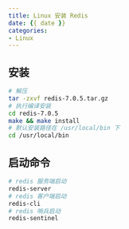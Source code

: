 ```yaml
---
title: Linux 安装 Redis
date: {{ date }}
categories:
- Linux
---
```


## 安装

```sh
# 解压
tar -zxvf redis-7.0.5.tar.gz
# 执行编译安装
cd redis-7.0.5
make && make install
# 默认安装路径在 /usr/local/bin 下
cd /usr/local/bin
```

## 启动命令

```sh
# redis 服务端启动
redis-server
# redis 客户端启动
redis-cli
# redis 哨兵启动
redis-sentinel
```

